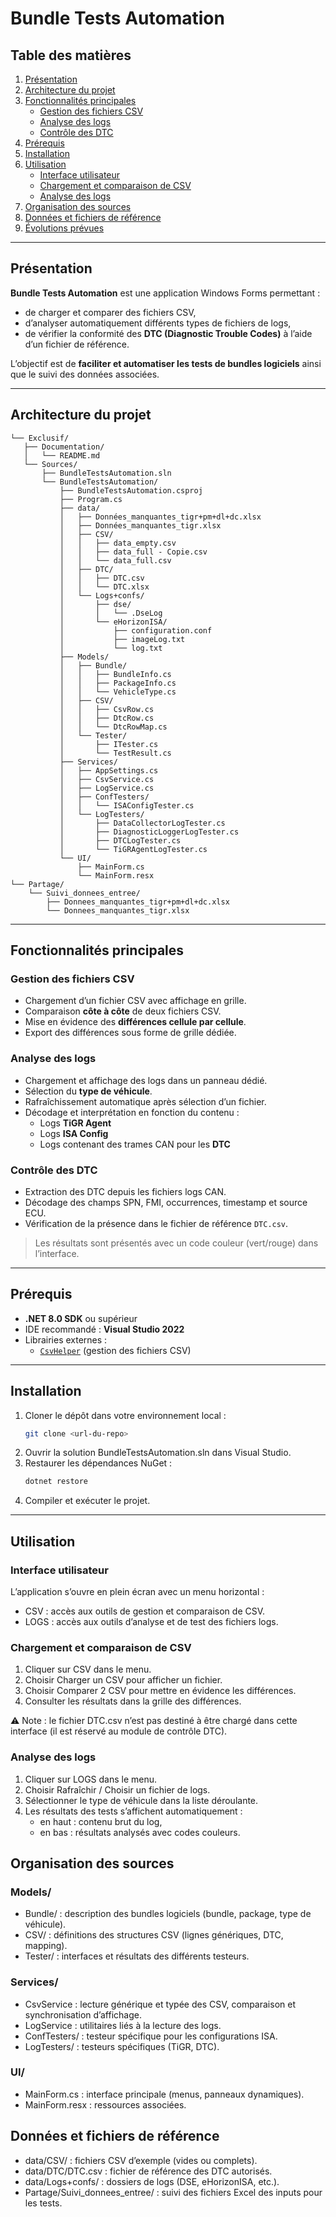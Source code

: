 # Bundle Tests Automation

## Table des matières
1. [Présentation](#présentation)  
2. [Architecture du projet](#architecture-du-projet)  
3. [Fonctionnalités principales](#fonctionnalités-principales)  
   - [Gestion des fichiers CSV](#gestion-des-fichiers-csv)  
   - [Analyse des logs](#analyse-des-logs)  
   - [Contrôle des DTC](#contrôle-des-dtc)  
4. [Prérequis](#prérequis)  
5. [Installation](#installation)  
6. [Utilisation](#utilisation)  
   - [Interface utilisateur](#interface-utilisateur)  
   - [Chargement et comparaison de CSV](#chargement-et-comparaison-de-csv)  
   - [Analyse des logs](#analyse-des-logs-ui)  
7. [Organisation des sources](#organisation-des-sources)  
8. [Données et fichiers de référence](#données-et-fichiers-de-référence)  
9. [Évolutions prévues](#évolutions-prévues)  

---

## Présentation
**Bundle Tests Automation** est une application Windows Forms permettant :  
- de charger et comparer des fichiers CSV,  
- d’analyser automatiquement différents types de fichiers de logs,  
- de vérifier la conformité des **DTC (Diagnostic Trouble Codes)** à l’aide d’un fichier de référence.  

L’objectif est de **faciliter et automatiser les tests de bundles logiciels** ainsi que le suivi des données associées.

---

## Architecture du projet
```text
└── Exclusif/
   ├── Documentation/
   │   └── README.md
   └── Sources/
       ├── BundleTestsAutomation.sln
       └── BundleTestsAutomation/
           ├── BundleTestsAutomation.csproj
           ├── Program.cs
           ├── data/
           │   ├── Données_manquantes_tigr+pm+dl+dc.xlsx
           │   ├── Données_manquantes_tigr.xlsx
           │   ├── CSV/
           │   │   ├── data_empty.csv
           │   │   ├── data_full - Copie.csv
           │   │   └── data_full.csv
           │   ├── DTC/
           │   │   ├── DTC.csv
           │   │   └── DTC.xlsx
           │   └── Logs+confs/
           │       ├── dse/
           │       │   └── .DseLog
           │       └── eHorizonISA/
           │           ├── configuration.conf
           │           ├── imageLog.txt
           │           └── log.txt
           ├── Models/
           │   ├── Bundle/
           │   │   ├── BundleInfo.cs
           │   │   ├── PackageInfo.cs
           │   │   └── VehicleType.cs
           │   ├── CSV/
           │   │   ├── CsvRow.cs
           │   │   ├── DtcRow.cs
           │   │   └── DtcRowMap.cs
           │   └── Tester/
           │       ├── ITester.cs
           │       └── TestResult.cs
           ├── Services/
           │   ├── AppSettings.cs
           │   ├── CsvService.cs
           │   ├── LogService.cs
           │   ├── ConfTesters/
           │   │   └── ISAConfigTester.cs
           │   └── LogTesters/
           │       ├── DataCollectorLogTester.cs
           │       ├── DiagnosticLoggerLogTester.cs
           │       ├── DTCLogTester.cs
           │       └── TiGRAgentLogTester.cs
           └── UI/
               ├── MainForm.cs
               └── MainForm.resx
└── Partage/
    └── Suivi_donnees_entree/
        ├── Donnees_manquantes_tigr+pm+dl+dc.xlsx
        └── Donnees_manquantes_tigr.xlsx
```


---

## Fonctionnalités principales

### Gestion des fichiers CSV
- Chargement d’un fichier CSV avec affichage en grille.  
- Comparaison **côte à côte** de deux fichiers CSV.  
- Mise en évidence des **différences cellule par cellule**.  
- Export des différences sous forme de grille dédiée.

### Analyse des logs
- Chargement et affichage des logs dans un panneau dédié.  
- Sélection du **type de véhicule**.  
- Rafraîchissement automatique après sélection d’un fichier.  
- Décodage et interprétation en fonction du contenu :  
  - Logs **TiGR Agent**
  - Logs **ISA Config**  
  - Logs contenant des trames CAN pour les **DTC**  

### Contrôle des DTC
- Extraction des DTC depuis les fichiers logs CAN.  
- Décodage des champs SPN, FMI, occurrences, timestamp et source ECU.  
- Vérification de la présence dans le fichier de référence `DTC.csv`.  

> Les résultats sont présentés avec un code couleur (vert/rouge) dans l’interface.  

---

## Prérequis
- **.NET 8.0 SDK** ou supérieur  
- IDE recommandé : **Visual Studio 2022**  
- Librairies externes :  
  - [`CsvHelper`](https://joshclose.github.io/CsvHelper/) (gestion des fichiers CSV)  

---

## Installation
1. Cloner le dépôt dans votre environnement local :  
   ```bash
   git clone <url-du-repo>
2. Ouvrir la solution BundleTestsAutomation.sln dans Visual Studio.
3. Restaurer les dépendances NuGet :
    ```bash
    dotnet restore
4. Compiler et exécuter le projet.

---

## Utilisation

### Interface utilisateur
L’application s’ouvre en plein écran avec un menu horizontal :
- CSV : accès aux outils de gestion et comparaison de CSV.
- LOGS : accès aux outils d’analyse et de test des fichiers logs.

### Chargement et comparaison de CSV
1. Cliquer sur CSV dans le menu.
2. Choisir Charger un CSV pour afficher un fichier.
3. Choisir Comparer 2 CSV pour mettre en évidence les différences.
4. Consulter les résultats dans la grille des différences.

⚠️ Note : le fichier DTC.csv n’est pas destiné à être chargé dans cette interface (il est réservé au module de contrôle DTC).

### Analyse des logs
1. Cliquer sur LOGS dans le menu.
2. Choisir Rafraîchir / Choisir un fichier de logs.
3. Sélectionner le type de véhicule dans la liste déroulante.
4. Les résultats des tests s’affichent automatiquement :
    - en haut : contenu brut du log,
    - en bas : résultats analysés avec codes couleurs.

## Organisation des sources

### Models/

- Bundle/ : description des bundles logiciels (bundle, package, type de véhicule).
- CSV/ : définitions des structures CSV (lignes génériques, DTC, mapping).
- Tester/ : interfaces et résultats des différents testeurs.

### Services/
- CsvService : lecture générique et typée des CSV, comparaison et synchronisation d’affichage.
- LogService : utilitaires liés à la lecture des logs.
- ConfTesters/ : testeur spécifique pour les configurations ISA.
- LogTesters/ : testeurs spécifiques (TiGR, DTC).

### UI/
- MainForm.cs : interface principale (menus, panneaux dynamiques).
- MainForm.resx : ressources associées.

## Données et fichiers de référence
- data/CSV/ : fichiers CSV d’exemple (vides ou complets).
- data/DTC/DTC.csv : fichier de référence des DTC autorisés.
- data/Logs+confs/ : dossiers de logs (DSE, eHorizonISA, etc.).
- Partage/Suivi_donnees_entree/ : suivi des fichiers Excel des inputs pour les tests.